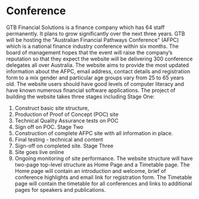 # Conference

GTB Financial Solutions is a finance company which has 64 staff permanently. It plans to grow significantly over the next three years. GTB will be hosting the "Australian Financial Pathways Conference" (AFPC) which is a national finance industry conference within six months. The board of management hopes that the event will raise the company’s reputation so that they expect the website will be delivering 300 conference delegates all over Australia. 
The website aims to provide the most updated information about the AFPC, email address, contact details and registration form to a mix gender and particular age groups vary from 25 to 65 years old. The website users should have good levels of computer literacy and have known numerous financial software applications. 
The project of building the website takes three stages including 
Stage One: 
1.	Construct basic site structure, 
2.	Production of Proof of Concept (POC) site
3.	Technical Quality Assurance tests on POC
4.	Sign off on POC.
Stage Two
5.	Construction of complete AFPC site with all information in place.
6.	Final testing - technical and content
7.	Sign-off on completed site.
Stage Three
8.	Site goes live online
9.	Ongoing monitoring of site performance.
The website structure will have two-page top-level structure as Home Page and a Timetable page.
The Home page will contain an introduction and welcome, brief of conference highlights and email link for registration form. The Timetable page will contain the timetable for all conferences and links to additional pages for speakers and publications.
